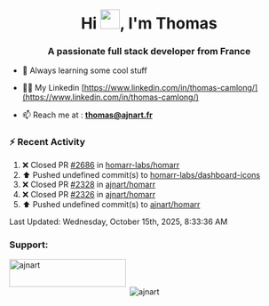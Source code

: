 <h1 align="center">Hi <img height="35px" src="https://raw.githubusercontent.com/MartinHeinz/MartinHeinz/master/wave.gif" width="35px"/>, I'm Thomas</h1>
<h3 align="center">A passionate full stack developer from France</h3>

- 🌱 Always learning some cool stuff 

- 👨‍💻 My Linkedin [https://www.linkedin.com/in/thomas-camlong/](https://www.linkedin.com/in/thomas-camlong/)

- 📫 Reach me at : **thomas@ajnart.fr**

### :zap: Recent Activity

<!--RECENT_ACTIVITY:start-->
1. ❌ Closed PR [#2686](undefined) in [homarr-labs/homarr](https://github.com/homarr-labs/homarr)<br>
2. ⬆️ Pushed undefined commit(s) to [homarr-labs/dashboard-icons](https://github.com/homarr-labs/dashboard-icons)<br>
3. ❌ Closed PR [#2328](undefined) in [ajnart/homarr](https://github.com/ajnart/homarr)<br>
4. ❌ Closed PR [#2326](undefined) in [ajnart/homarr](https://github.com/ajnart/homarr)<br>
5. ⬆️ Pushed undefined commit(s) to [ajnart/homarr](https://github.com/ajnart/homarr)<br>
<!--RECENT_ACTIVITY:end-->

<!--RECENT_ACTIVITY:last_update-->
Last Updated: Wednesday, October 15th, 2025, 8:33:36 AM
<!--RECENT_ACTIVITY:last_update_end-->
<h3 align="left">Support:</h3>
<p><a href="https://ko-fi.com/ajnart"> <img align="left" src="https://cdn.ko-fi.com/cdn/kofi3.png?v=3" height="50" width="210" alt="ajnart" /></a></p><br><br>

<p>&nbsp;<img align="center" src="https://github-readme-stats.vercel.app/api?username=ajnart&show_icons=true&theme=tokyonight&locale=en" alt="ajnart" /></p>
